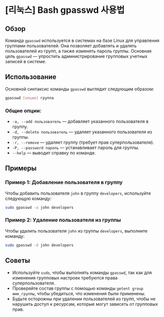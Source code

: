 # [리눅스] Bash gpasswd 사용법

## Обзор
Команда `gpasswd` используется в системах на базе Linux для управления группами пользователей. Она позволяет добавлять и удалять пользователей из групп, а также изменять пароль группы. Основная цель `gpasswd` — упростить администрирование групповых учетных записей в системе.

## Использование
Основной синтаксис команды `gpasswd` выглядит следующим образом:

```bash
gpasswd [опции] группа
```

### Общие опции:
- `-a, --add пользователь` — добавляет указанного пользователя в группу.
- `-d, --delete пользователь` — удаляет указанного пользователя из группы.
- `-r, --remove` — удаляет группу (требует прав суперпользователя).
- `-P, --password пароль` — устанавливает пароль для группы.
- `--help` — выводит справку по команде.

## Примеры

### Пример 1: Добавление пользователя в группу
Чтобы добавить пользователя `john` в группу `developers`, используйте следующую команду:

```bash
sudo gpasswd -a john developers
```

### Пример 2: Удаление пользователя из группы
Чтобы удалить пользователя `john` из группы `developers`, выполните команду:

```bash
sudo gpasswd -d john developers
```

## Советы
- Используйте `sudo`, чтобы выполнять команды `gpasswd`, так как для изменения групповых настроек требуются права суперпользователя.
- Проверяйте состав группы с помощью команды `getent group имя_группы`, чтобы убедиться, что изменения были применены.
- Будьте осторожны при удалении пользователей из групп, чтобы не нарушить доступ к ресурсам, которые могут зависеть от групповых прав.